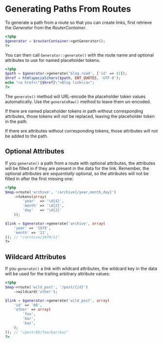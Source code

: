 # Generating Paths From Routes

To generate a path from a route so that you can create links, first retrieve the _Generator_ from the _RouterContainer_.

```php
<?php
$generator = $routerContainer->getGenerator();
?>
```

You can then call `Generator::generate()` with the route name and optional attributes to use for named placeholder tokens.

```php
<?php
$path = $generator->generate('blog.read', ['id' => 42]);
$href = htmlspecialchars($path, ENT_QUOTES, 'UTF-8');
echo "<a href=\"{$href}\">Blog link</a>";
?>
```

The `generate()` method will URL-encode the placeholder token values automatically. Use the `generateRaw()` method to leave them un-encoded.

If there are named placeholder tokens in path without corresponding attributes, those tokens will *not* be replaced, leaving the placeholder token in the path.

If there are attributes without corresponding tokens, those attributes will not be added to the path.

## Optional Attributes

If you `generate()` a path from a route with optional attributes, the attributes will be filled in if they are present in the data for the link. Remember, the optional attributes are *sequentially* optional, so the attributes will not be filled in after the first missing one:

```php
<?php
$map->route('archive', '/archive{/year,month,day}')
    ->tokens(array(
        'year'  => '\d{4}',
        'month' => '\d{2}',
        'day'   => '\d{2}'
    ));

$link = $generator->generate('archive', array(
    'year' => '1979',
    'month' => '11',
)); // "/archive/1979/11"
?>
```

## Wildcard Attributes

If you `generate()` a link with wildcard attributes, the wildcard key in the data
will be used for the trailing arbitrary attribute values:

```php
<?php
$map->route('wild_post', '/post/{id}')
    ->wildcard('other');

$link = $generator->generate('wild_post', array(
    'id' => '88',
    'other' => array(
        'foo',
        'bar',
        'baz',
    );
)); // "/post/88/foo/bar/baz"
?>
```
